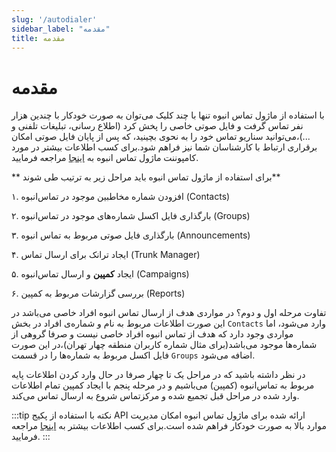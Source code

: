 ```yaml
---
slug: '/autodialer'
sidebar_label: "مقدمه"
title: مقدمه
---
```



# مقدمه

با استفاده از ماژول تماس انبوه تنها با چند کلیک می‌توان به صورت خودکار با چندین‌ هزار نفر تماس گرفت و فایل صوتی خاصی را پخش کرد
(اطلاع رسانی، تبلیغات تلفنی و ...)،می‌توانید سناریو تماس خود را به نحوی بچینید، که پس از پایان فایل صوتی امکان برقراری ارتباط
با کارشناسان شما نیز فراهم شود.برای کسب اطلاعات بیشتر در مورد کامپوننت ماژول تماس‌ انبوه به [اینجا](/pbx/pbx-menu/dialplan/components/autodialer_route/) مراجعه فرمایید.

** برای استفاده از ماژول تماس انبوه باید مراحل زیر به ترتیب طی شوند**

۱. افزودن شماره مخاطبین موجود در تماس‌انبوه (Contacts)

۲. بارگذاری فایل اکسل شماره‌های موجود در تماس‌انبوه (Groups)

۳. بارگذاری فایل صوتی مربوط به تماس انبوه (Announcements)

۴. ایجاد ترانک برای ارسال تماس (Trunk Manager)

۵. ایجاد **کمپین** و ارسال تماس‌انبوه (Campaigns)

۶. بررسی گزارشات مربوط به کمپین (Reports)


تفاوت مرحله اول و دوم؟ در مواردی هدف از ارسال تماس انبوه افراد خاصی می‌باشد در این صورت اطلاعات مربوط به نام و شماره‌ی افراد در بخش `Contacts`
وارد می‌شود، اما مواردی وجود دارد که هدف از تماس انبوه افراد خاصی نیست و صرفا گروهی از شماره‌ها موجود می‌باشد(برای مثال شماره کاربران منطقه چهار تهران)،در این صورت فایل اکسل
مربوط به شماره‌ها را در قسمت `Groups` اضافه می‌شود.

در نظر داشته باشید که در مراحل یک تا چهار صرفا در حال وارد کردن اطلاعات پایه مربوط به تماس‌انبوه (کمپین) می‌باشیم و در مرحله پنجم با ایجاد کمپین تمام
اطلاعات وارد شده در مراحل قبل تجمیع شده و مرکزتماس شروع به ارسال تماس می‌کند.

:::tip نکته
با استفاده از پکیج API ارائه شده برای ماژول تماس انبوه امکان مدیریت موارد بالا به صورت خودکار فراهم‌ شده است.برای کسب اطلاعات بیشتر به [اینجا](../fa/developers/Autodialer_API/introautodialer) مراجعه فرمایید.
:::

